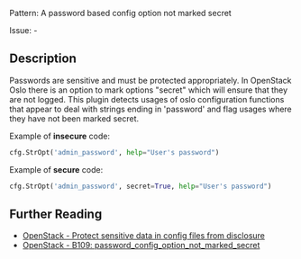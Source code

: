 Pattern: A password based config option not marked secret

Issue: -

## Description

Passwords are sensitive and must be protected appropriately. In OpenStack Oslo
there is an option to mark options "secret" which will ensure that they are
not logged. This plugin detects usages of oslo configuration functions that
appear to deal with strings ending in 'password' and flag usages where they
have not been marked secret.


Example of **insecure** code:

```python
cfg.StrOpt('admin_password', help="User's password")
```

Example of **secure** code:

```python
cfg.StrOpt('admin_password', secret=True, help="User's password")
```

## Further Reading

* [OpenStack - Protect sensitive data in config files from disclosure](https://security.openstack.org/guidelines/dg_protect-sensitive-data-in-files.html)
* [OpenStack - B109: password_config_option_not_marked_secret](https://docs.openstack.org/developer/bandit/plugins/password_config_option_not_marked_secret.html)
